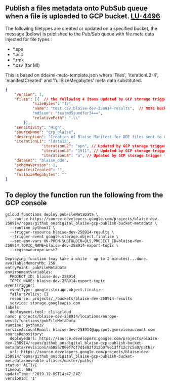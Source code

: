 ## Publish a files metadata onto PubSub queue when a file is uploaded to GCP bucket. **[LU-4496](https://collaborate2.ons.gov.uk/jira/browse/LU-4496)**

The following filetypes are created or updated on a specified bucket, the message (below) is published to the Pub/Sub queue with file meta data injected for file types :
- *.sps
- *.asc
- *.rmk  
- *.csv (for MI)

This is based on dde/mi-meta-template.json where 'Files', 'iterationL2-4', 'manifestCreated' and 'fullSizeMegabytes' meta data substituted.

```json
{
    "version": 1,
    "files": [{  // the following 4 items Updated by GCP storage trigger function pubFileMetaData
            "sizeBytes": "17",
            "name": "test.csv:blaise-dev-258914-results",  // NOTE bucket name is appended to filename i.e. filename:bucketname
            "md5sum": "testmd5sumdfer34==",
            "relativePath": ".\\"
        }], 
    "sensitivity": "High",
    "sourceName": "gcp_blaise",
    "description": "Creation of Blaise Manifest for DDE files sent to GCP bucket",
    "iterationL1": "ldata12",
                "iterationL2": "opn", // Updated by GCP storage trigger function pubFileMetaData - first 3 letters of filename
                "iterationL3": "1911", // Updated by GCP storage trigger function pubFileMetaData - chars 4-8 of filename
                "iterationL4": "a", // Updated by GCP storage trigger function pubFileMetaData - 9 char of filename
    "dataset": "blaise_dde",
    "schemaVersion": 1,
    "manifestCreated": "",
    "fullSizeMegabytes": ""
}
```

## To deploy the function run the following from the GCP console

```
gcloud functions deploy pubFileMetaData \
  --source https://source.developers.google.com/projects/blaise-dev-258914/repos/github_onsdigital_blaise-gcp-publish-bucket-metadata \
  --runtime python37 \
  --trigger-resource blaise-dev-258914-results \
  --trigger-event google.storage.object.finalize \
  --set-env-vars ON-PREM-SUBFOLDER=BL5,PROJECT_ID=blaise-dev-258914,TOPIC_NAME=blaise-dev-258914-export-topic \
  --region=europe-west2
```

```
Deploying function (may take a while - up to 2 minutes)...done.
availableMemoryMb: 256
entryPoint: pubFileMetaData
environmentVariables:
  PROJECT_ID: blaise-dev-258914
  TOPIC_NAME: blaise-dev-258914-export-topic
eventTrigger:
  eventType: google.storage.object.finalize
  failurePolicy: {}
  resource: projects/_/buckets/blaise-dev-258914-results
  service: storage.googleapis.com
labels:
  deployment-tool: cli-gcloud
name: projects/blaise-dev-258914/locations/europe-west2/functions/pubFileMetaData
runtime: python37
serviceAccountEmail: blaise-dev-258914@appspot.gserviceaccount.com
sourceRepository:
  deployedUrl: https://source.developers.google.com/projects/blaise-dev-258914/repos/github_onsdigital_blaise-gcp-publish-bucket-metadata/revisions/a508a7800f7cf7d1e83f312b0f9e13ff12c7c5a0/paths/
  url: https://source.developers.google.com/projects/blaise-dev-258914/repos/github_onsdigital_blaise-gcp-publish-bucket-metadata/moveable-aliases/master/paths/
status: ACTIVE
timeout: 60s
updateTime: '2019-12-09T14:47:24Z'
versionId: '1'
```
